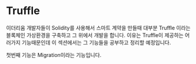 # Truffle

이더리움 개발자들이 Solidity를 사용해서 스마트 계약을 만들때 대부분 Truffle 이라는 블록체인 가상환경을 구축하고 그 위에서 개발을 합니다. 
이유는 Truffle이 제공하는 어러가지 기능때문인데 이 섹션에서는 그 기능들을 공부하고 정리할 예정입니다. 

첫번째 기능은 Migration이라는 기능입니다. 
